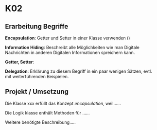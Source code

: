 # K02

## Erarbeitung Begriffe

**Encapsulation**: Getter und Setter in einer Klasse verwenden ()

**Information Hiding**: Beschreibt alle Möglichkeiten wie man Digitale Nachrichten in anderen Digitalen Informationen spreichern kann.

**Getter, Setter**:

**Delegation**: Erklärung zu diesem Begriff in ein paar wenigen Sätzen, evtl. mit weiterführenden Beispielen.

## Projekt / Umsetzung

Die Klasse xxx erfüllt das Konzept *encapsulation*, weil......

Die Logik klasse enthält Methoden für ......

Weitere benötigte Beschreibung.....
